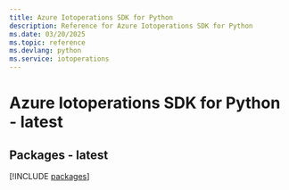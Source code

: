 ```yaml
---
title: Azure Iotoperations SDK for Python
description: Reference for Azure Iotoperations SDK for Python
ms.date: 03/20/2025
ms.topic: reference
ms.devlang: python
ms.service: iotoperations
---
```

# Azure Iotoperations SDK for Python - latest
## Packages - latest
[!INCLUDE [packages](iotoperations-index.md)]